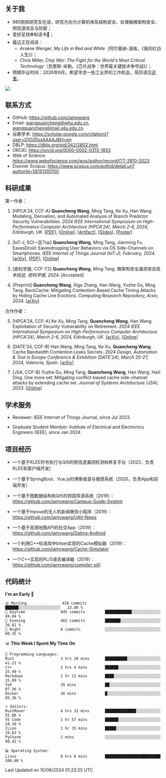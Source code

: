 ## 关于我

- 985院校研究生在读，研究方向为计算机体系结构安全、处理器微架构安全、侧信道攻击与防御；
- 爱好足球⚽和读书📖；
- 最近正在阅读：
    - Arsène Wenger, *My Life in Red and White*（阿尔塞纳-温格，《我的红白人生》）；
    - Chris Miller, *Chip War: The Fight for the World's Most Critical Technology*（克里斯-米勒，《芯片战争：世界最关键技术争夺战》）；
- 预期毕业时间：2026年6月，希望寻求一些工业界的工作机会，简历请见[这里](https://iamywang.github.io/resume/wang-cv.pdf)。

![](https://github-readme-stats-iamywang.vercel.app/api?username=iamywang&theme=buefy&count_private=true&show_icons=true&hide_border=true&hide_title=true)


## 联系方式

- GitHub: https://github.com/iamywang
- Email: wangquancheng@whu.edu.cn, wangquancheng@mail.sdu.edu.cn
- 谷歌学术: https://scholar.google.com/citations?user=D1O2EssAAAAJ&hl=en
- DBLP: https://dblp.org/pid/342/2802.html
- ORCID: https://orcid.org/0000-0002-0313-1853
- Web of Science: https://www.webofscience.com/wos/author/record/ITT-2810-2023
- Elsevier Scopus: https://www.scopus.com/authid/detail.uri?authorId=58151310700

## 科研成果

第一作者：

1. [HPCA'24, CCF-A] **Quancheng Wang**, Ming Tang, Ke Xu, Han Wang. Modeling, Derivation, and Automated Analysis of Branch Predictor Security Vulnerabilities. *2024 IEEE International Symposium on High-Performance Computer Architecture (HPCA'24), March 2-6, 2024, Edinburgh, UK.* [[PDF](https://iamywang.github.io/pubs/wang24hpca.pdf)], [[Online](http://dx.doi.org/10.1109/HPCA57654.2024.00038)], [[Artifact](https://github.com/iamywang/bp-security-framework)], [[Slides](https://iamywang.github.io/pubs/wang24hpca-slides.pdf)], [[Poster](https://iamywang.github.io/pubs/wang24hpca-poster.pdf)]

2. [IoT-J, SCI一区Top] **Quancheng Wang**, Ming Tang, Jianming Fu. EavesDroid: Eavesdropping User Behaviors via OS Side-Channels on Smartphones. *IEEE Internet of Things Journal (IoT-J), February, 2024.* [[arXiv](https://arxiv.org/pdf/2303.03700.pdf)], [[PDF](https://iamywang.github.io/pubs/wang23iotj.pdf)], [[Online](http://dx.doi.org/10.1109/JIOT.2023.3298992)]

3. [密码学报, CCF-T2] **Quancheng Wang**, Ming Tang. 微架构安全漏洞攻击技术综述. *密码学报, 2024.* [Accepted]

4. [Preprint] **Quancheng Wang**, Xige Zhang, Han Wang, Yuzhe Gu, Ming Tang. BackCache: Mitigating Contention-Based Cache Timing Attacks by Hiding Cache Line Evictions. *Computing Research Repository, Arxiv, 2024.* [[arXiv](https://arxiv.org/pdf/2304.10268.pdf)]

合作作者：

5. [HPCA'24, CCF-A] Ke Xu, Ming Tang, **Quancheng Wang**, Han Wang. Exploitation of Security Vulnerability on Retirement. *2024 IEEE International Symposium on High-Performance Computer Architecture (HPCA'24), March 2-6, 2024, Edinburgh, UK.* [[arXiv](https://arxiv.org/pdf/2307.12486.pdf)], [[Online](http://dx.doi.org/10.1109/HPCA57654.2024.00012)]

6. [DATE'24, CCF-B] Han Wang, Ming Tang, Ke Xu, **Quancheng Wang**. Cache Bandwidth Contention Leaks Secrets. *2024 Design, Automation & Test in Europe Conference & Exhibition (DATE'24), March 25-27, 2024, Valencia, Spain.* [[arXiv](http://arxiv.org/pdf/2306.01996.pdf)]

7. [JSA, CCF-B] Yuzhe Gu, Ming Tang, **Quancheng Wang**, Han Wang, Haili Ding. One more set: Mitigating conflict-based cache side-channel attacks by extending cache set. *Journal of Systems Architecture (JSA), 2023.* [[Online](https://doi.org/10.1016/j.sysarc.2023.102997)]

## 学术服务

- Reviewer: IEEE Internet of Things Journal, since Jul 2023.

- Graduate Student Member: Institute of Electrical and Electronics Engineers (IEEE), since Jan 2024.


## 项目经历

- 一个基于KLEE符号执行与Qt5的侧信道漏洞检测和修复平台（2022，负责KLEE和客户端开发）

- 一个基于SpringBoot、Vue.js的博客收录与推荐系统（2020，负责App和前端开发）

- 一个基于图数据结构和Qt5的校园导游系统（2019）：https://github.com/iamywang/Campus-Guide-System

- 一个基于mpvue的无人机新闻微信小程序（2019）：https://github.com/iamywang/UAV-News

- 一个基于高德地图API的社交App（2019）：https://github.com/iamywang/Dating-Android

- 一个利用C++标准库中bitset实现的Cache模拟器（2019）：https://github.com/iamywang/Cache-Simulator

- 一个C++实现的PL/0语言编译器（2019）：https://github.com/iamywang/compiler-pl0

## 代码统计

<!--START_SECTION:waka-->
**I'm an Early 🐤** 

```text
🌞 Morning                410 commits         ██████░░░░░░░░░░░░░░░░░░░   23.80 % 
🌆 Daytime                845 commits         ████████████░░░░░░░░░░░░░   49.04 % 
🌃 Evening                462 commits         ███████░░░░░░░░░░░░░░░░░░   26.81 % 
🌙 Night                  6 commits           ░░░░░░░░░░░░░░░░░░░░░░░░░   00.35 % 
```


📊 **This Week I Spent My Time On** 

```text
💬 Programming Languages: 
Rust                     3 hrs 20 mins       ██████████░░░░░░░░░░░░░░░   41.21 % 
C++                      2 hrs 4 mins        ██████░░░░░░░░░░░░░░░░░░░   25.49 % 
Markdown                 1 hr 13 mins        ████░░░░░░░░░░░░░░░░░░░░░   15.09 % 
TeX                      35 mins             ██░░░░░░░░░░░░░░░░░░░░░░░   07.36 % 
Docker                   26 mins             █░░░░░░░░░░░░░░░░░░░░░░░░   05.36 % 

🔥 Editors: 
RustRover                4 hrs 31 mins       ██████████████░░░░░░░░░░░   55.86 % 
VS Code                  1 hr 57 mins        ██████░░░░░░░░░░░░░░░░░░░   24.10 % 
CLion                    1 hr 35 mins        █████░░░░░░░░░░░░░░░░░░░░   19.62 % 
PyCharm                  2 mins              ░░░░░░░░░░░░░░░░░░░░░░░░░   00.42 % 

💻 Operating System: 
Linux                    8 hrs 6 mins        █████████████████████████   100.00 % 
```


 Last Updated on 10/06/2024 01:23:25 UTC
<!--END_SECTION:waka-->
